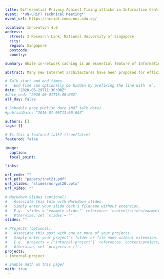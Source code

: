 ```yaml
---
title: Differential Privacy Against Timing attacks in Information Centric Networks
event: '*8N-CRiPT Technical Meeting*'
event_url: https://ncript.comp.nus.edu.sg/

location: Innovation 4.0
address:
  street: 3 Research Link, National University of Singapore
  city: 
  region: Singapore
  postcode: 
  country:

summary: While in-network caching is an essential feature of Information Centric Networks (ICN) for improved content dissemination and reducing the bandwidth consumption at the core of the network, it is prone to many privacy treats. For example, an adversary can passively breach the privacy of a consumer by simply analyzing the different retrieval times for the same content. We aim to address this problem of timing analysis attacks by developing a differentially private off-path caching strategy.

abstract: Many new Internet architectures have been proposed for efficient distribution and retrieval of content. Information Centric Networks is one such architecture where the consumer only needs to know “what” is the content unlike the current Internet in which the consumer is required to know “where” the content located as well. While in-network caching is an essential feature of Information Centric Networks (ICN) for improved content dissemination and reducing the bandwidth consumption at the core of the network, it is prone to many privacy treats. For example, an adversary can passively breach the privacy of a consumer by simply analyzing the different retrieval times for the same content. We aim to address this problem of timing analysis attacks by developing a differentially private off-path caching strategy.

# Talk start and end times.
#   End time can optionally be hidden by prefixing the line with `#`.
date: "2020-06-29T11:30:00Z"
#date_end: "2030-06-01T15:00:00Z"
all_day: false

# Schedule page publish date (NOT talk date).
#publishDate: "2016-01-06T13:00:00Z"

authors: []
tags: []

# Is this a featured talk? (true/false)
featured: false

image:
  caption: 
  focal_point: 

links:

url_code: ""
url_pdf: "papers/tnet21.pdf"
url_slides: "slides/ncrypt20.pptx"
url_video: ""

# Markdown Slides (optional).
#   Associate this talk with Markdown slides.
#   Simply enter your slide deck's filename without extension.
#   E.g. `slides = "example-slides"` references `content/slides/example-slides.md`.
#   Otherwise, set `slides = ""`.
slides: ""

# Projects (optional).
#   Associate this post with one or more of your projects.
#   Simply enter your project's folder or file name without extension.
#   E.g. `projects = ["internal-project"]` references `content/project/deep-learning/index.md`.
#   Otherwise, set `projects = []`.
projects:
- internal-project

# Enable math on this page?
math: true
---
```


